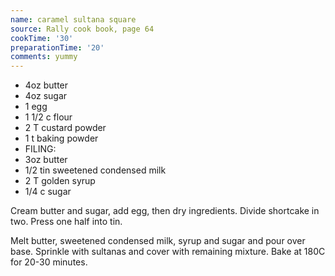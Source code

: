 ```yaml
---
name: caramel sultana square
source: Rally cook book, page 64
cookTime: '30'
preparationTime: '20'
comments: yummy
---
```


* 4oz butter
* 4oz sugar
* 1 egg
* 1 1/2 c flour
* 2 T custard powder
* 1 t baking powder
* FILING:
* 3oz butter
* 1/2 tin sweetened condensed milk
* 2 T golden syrup
* 1/4 c sugar

Cream butter and sugar, add egg, then dry ingredients.  Divide shortcake in two.  Press one half into tin.

Melt butter, sweetened condensed milk, syrup and sugar and pour over base.  Sprinkle with sultanas and cover with remaining mixture.  Bake at 180C for 20-30 minutes.

